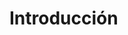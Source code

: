 <h1>Introducción</h1>

<p En la actualidad existen una gran cantidad de usuarios conectados a internet, por lo que conlleva a generar mucha información que necesita ser procesada para tener un mejor control de la información de cada persona. Actualmente el área de informática en especial la tecnología inteligente y digital están más enfocados en las etapas de almacenamiento como lo es la gestión, muestreo de comunicaciones y el consumo de información. Esto conduce sobre el tratamiento que tiene la información al ser una gran cantidad de información que se recibe se necesita de mayor seguridad para evitar pérdidas de información.</p> 
